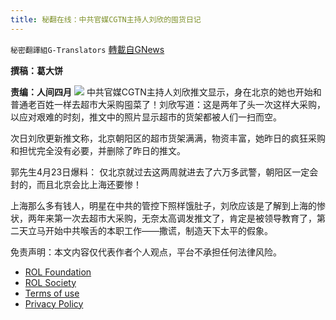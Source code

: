 ```yaml
---
title: 秘翻在线：中共官媒CGTN主持人刘欣的囤货日记
---
```

`秘密翻譯組G-Translators` [轉載自GNews](https://gnews.org/zh-hans/2412051/)

**撰稿：葛大饼**
 
**责编：人间四月**
 ![](https://assets.gnews.org/wp-content/uploads/2022/04/Screenshot-2022-04-25-231009.jpg) 
中共官媒CGTN主持人刘欣推文显示，身在北京的她也开始和普通老百姓一样去超市大采购囤菜了！刘欣写道：这是两年了头一次这样大采购，以应对艰难的时刻，推文中的照片显示超市的货架都被人们一扫而空。
 
次日刘欣更新推文称，北京朝阳区的超市货架满满，物资丰富，她昨日的疯狂采购和担忧完全没有必要，并删除了昨日的推文。
 
郭先生4月23日爆料： 仅北京就过去这两周就进去了六万多武警，朝阳区一定会封的，而且北京会比上海还要惨！
 
上海那么多有钱人，明星在中共的管控下照样饿肚子，刘欣应该是了解到上海的惨状，两年来第一次去超市大采购，无奈太高调发推文了，肯定是被领导教育了，第二天立马开始中共喉舌的本职工作——撒谎，制造天下太平的假象。

免责声明：本文内容仅代表作者个人观点，平台不承担任何法律风险。
  
- [ROL Foundation](https://rolfoundation.org/)
- [ROL Society](https://rolsociety.org/)
- [Terms of use](https://gnews.org/terms-of-use-3/)
- [Privacy Policy](https://gnews.org/privacy-policy/)
